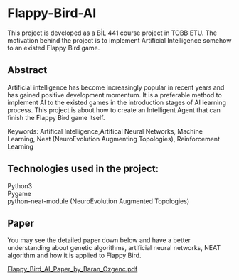 # Flappy-Bird-AI

This project is developed as a BİL 441 course project in TOBB ETU. 
The motivation behind the project is to implement Artificial Intelligence somehow to an existed Flappy Bird game.

<h2> Abstract </h2>
Artificial intelligence has become increasingly popular in recent years and has gained positive development momentum.
It is a preferable method to implement AI to the existed games in the introduction stages of AI learning process.
This project is about how to create an Intelligent Agent that can finish the Flappy Bird game itself.

Keywords: Artifical Intelligence,Artifical Neural Networks, Machine Learning,
Neat (NeuroEvolution Augmenting Topologies), Reinforcement Learning

<h2>Technologies used in the project:</h2>

Python3 </br>
Pygame </br>
python-neat-module (NeuroEvolution Augmented Topologies)</br>

<h2>Paper</h2>

You may see the detailed paper down below and have a better understanding about genetic algorithms, artificial neural networks, NEAT algorithm and how it is applied to Flappy Bird.

[Flappy_Bird_AI_Paper_by_Baran_Ozgenc.pdf](https://github.com/bozgenc/flappy-bird-ai/files/8798251/Baran_Ozgenc_171101064_final_raporu_441.pdf)
